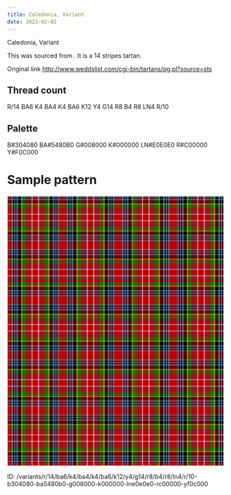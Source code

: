 ```yaml
---
title: Caledonia, Variant
date: 2023-02-02
---
```

Caledonia, Variant

This was sourced from <no value>.  It is a 14 stripes tartan.

Original link http://www.weddslist.com/cgi-bin/tartans/pg.pl?source=sts

## Thread count
R/14 BA6 K4 BA4 K4 BA6 K12 Y4 G14 R8 B4 R8 LN4 R/10

## Palette
B#304080 BA#5480B0 G#008000 K#000000 LN#E0E0E0 R#C00000 Y#F0C000

# Sample pattern

![Tartan detail](tartan.png "R/14 BA6 K4 BA4 K4 BA6 K12 Y4 G14 R8 B4 R8 LN4 R/10 tartan")

ID: /variants/r/14/ba6/k4/ba4/k4/ba6/k12/y4/g14/r8/b4/r8/ln4/r/10-b304080-ba5480b0-g008000-k000000-lne0e0e0-rc00000-yf0c000